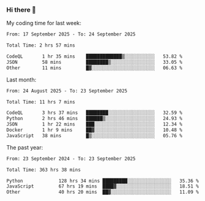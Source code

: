 ### Hi there 👋

My coding time for last week:

<!--START_SECTION:week-->

```txt
From: 17 September 2025 - To: 24 September 2025

Total Time: 2 hrs 57 mins

CodeQL       1 hr 35 mins    █████████████▒░░░░░░░░░░░   53.82 %
JSON         58 mins         ████████▒░░░░░░░░░░░░░░░░   33.05 %
Other        11 mins         █▓░░░░░░░░░░░░░░░░░░░░░░░   06.63 %
```

<!--END_SECTION:week-->

Last month:

<!--START_SECTION:month-->

```txt
From: 24 August 2025 - To: 23 September 2025

Total Time: 11 hrs 7 mins

CodeQL       3 hrs 37 mins   ████████░░░░░░░░░░░░░░░░░   32.59 %
Python       2 hrs 46 mins   ██████▒░░░░░░░░░░░░░░░░░░   24.93 %
JSON         1 hr 22 mins    ███░░░░░░░░░░░░░░░░░░░░░░   12.34 %
Docker       1 hr 9 mins     ██▓░░░░░░░░░░░░░░░░░░░░░░   10.48 %
JavaScript   38 mins         █▒░░░░░░░░░░░░░░░░░░░░░░░   05.76 %
```

<!--END_SECTION:month-->

The past year:

<!--START_SECTION:year-->

```txt
From: 23 September 2024 - To: 23 September 2025

Total Time: 363 hrs 38 mins

Python             128 hrs 34 mins █████████░░░░░░░░░░░░░░░░   35.36 %
JavaScript         67 hrs 19 mins  ████▓░░░░░░░░░░░░░░░░░░░░   18.51 %
Other              40 hrs 20 mins  ██▓░░░░░░░░░░░░░░░░░░░░░░   11.09 %
```

<!--END_SECTION:year-->

